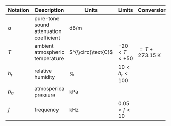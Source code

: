 Notation | Description | Units | Limits | Conversion
--- | --- | --- | --- | ---
$\alpha$ | pure-tone sound attenuation coefficient | $\text{dB/m}$
$T$ | ambient atmospheric temperature | $^{\\circ}\text{C}$ | $-20 < T < +50$ | $=T+273.15$ $\text{K}$ 
$h_{r}$ | relative humidity | $\text{\%}$ | $10 < h_{r} < 100$
$p_{a}$ | atmosperica pressure | $\text{kPa}$
$f$ | frequency | $\text{kHz}$ | $0.05 < f < 10$